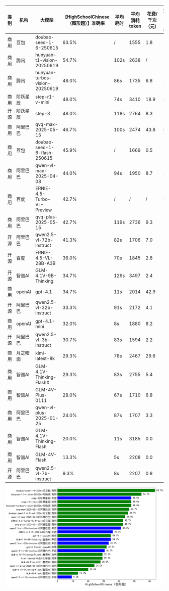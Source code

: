 
|类别|机构|大模型|【HighSchoolChinese（图形题）】准确率|平均耗时|平均消耗token|花费/千次（元）|排名（准确率）|
|---|---|-----|-------------------|-------|-----------|-----------|-----------|
|商用|豆包|doubao-seed-1-6-250615|63.5%|/|1555|1.8|1|
|商用|腾讯|hunyuan-t1-vision-20250619|54.7%|102s|2638|/|2|
|商用|腾讯|hunyuan-turbos-vision-20250619|48.0%|86s|1735|6.8|3|
|商用|阶跃星辰|step-r1-v-mini|48.0%|74s|3410|18.9|4|
|开源|阶跃星辰|step-3|48.0%|118s|2764|8.3|5|
|商用|阿里巴巴|qvq-max-2025-05-15|46.7%|100s|2474|43.8|6|
|商用|豆包|doubao-seed-1-6-flash-250615|45.9%|/|1669|0.5|7|
|商用|阿里巴巴|qwen-vl-max-2025-04-08|44.0%|94s|1950|8.7|8|
|商用|百度|ERNIE-4.5-Turbo-VL-Preview|42.7%|/|/|/|9|
|商用|阿里巴巴|qvq-plus-2025-05-15|42.7%|119s|2736|9.3|10|
|开源|阿里巴巴|qwen2.5-vl-72b-instruct|41.3%|82s|1706|7.0|11|
|开源|百度|ERNIE-4.5-VL-28B-A3B|36.0%|70s|1845|2.8|12|
|开源|智谱AI|GLM-4.1V-9B-Thinking|34.7%|129s|3497|2.4|13|
|商用|openAI|gpt-4.1|34.7%|11s|2014|42.9|14|
|开源|阿里巴巴|qwen2.5-vl-32b-instruct|33.3%|91s|2172|4.1|15|
|商用|openAI|gpt-4.1-mini|32.0%|8s|1880|8.2|16|
|开源|阿里巴巴|qwen2.5-vl-3b-instruct|30.7%|83s|1594|2.2|17|
|商用|月之暗面|kimi-latest-8k|29.3%|78s|2467|29.6|18|
|商用|智谱AI|GLM-4.1V-Thinking-FlashX|29.3%|83s|2755|5.4|19|
|商用|智谱AI|GLM-4V-Plus-0111|28.0%|67s|1710|6.8|20|
|商用|阿里巴巴|qwen-vl-plus-2025-01-25|24.0%|87s|1707|3.3|21|
|商用|智谱AI|GLM-4.1V-Thinking-Flash|20.0%|11s|3185|0.0|22|
|商用|智谱AI|GLM-4V-Flash|13.3%|5s|2208|0.0|23|
|开源|阿里巴巴|qwen2.5-vl-7b-instruct|9.3%|8s|2207|0.8|24|


![lin](../pic/HighSchoolChinese（图形题）.png)
